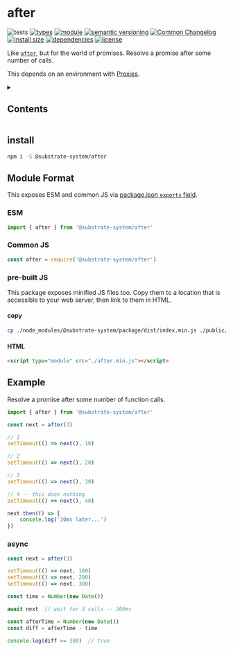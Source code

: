 # after
![tests](https://github.com/substrate-system/after/actions/workflows/nodejs.yml/badge.svg)
[![types](https://img.shields.io/npm/types/@substrate-system/after?style=flat-square)](README.md)
[![module](https://img.shields.io/badge/module-ESM%2FCJS-blue?style=flat-square)](README.md)
[![semantic versioning](https://img.shields.io/badge/semver-2.0.0-blue?logo=semver&style=flat-square)](https://semver.org/)
[![Common Changelog](https://nichoth.github.io/badge/common-changelog.svg)](./CHANGELOG.md)
[![install size](https://flat.badgen.net/packagephobia/install/@substrate-system/after)](https://packagephobia.com/result?p=@substrate-system/after)
[![dependencies](https://img.shields.io/badge/dependencies-zero-brightgreen.svg?style=flat-square)](package.json)
[![license](https://img.shields.io/badge/license-Polyform_Non_Commercial-26bc71?style=flat-square)](LICENSE)

Like [`after`](https://github.com/Raynos/after), but for the world of promises. Resolve a promise after some number of calls.

This depends on an environment with [Proxies](https://developer.mozilla.org/en-US/docs/Web/JavaScript/Reference/Global_Objects/Proxy).

<details><summary><h2>Contents</h2></summary>

<!-- toc -->

- [install](#install)
- [Module Format](#module-format)
  * [ESM](#esm)
  * [Common JS](#common-js)
  * [pre-built JS](#pre-built-js)
- [Example](#example)
  * [async](#async)

<!-- tocstop -->

</details>

## install

```sh
npm i -S @substrate-system/after
```

## Module Format

This exposes ESM and common JS via [package.json `exports` field](https://nodejs.org/api/packages.html#exports).

### ESM
```js
import { after } from '@substrate-system/after'
```

### Common JS
```js
const after = require('@substrate-system/after')
```

### pre-built JS
This package exposes minified JS files too. Copy them to a location that is
accessible to your web server, then link to them in HTML.

#### copy
```sh
cp ./node_modules/@substrate-system/package/dist/index.min.js ./public/after.min.js
```

#### HTML
```html
<script type="module" src="./after.min.js"></script>
```

## Example
Resolve a promise after some number of function calls.

```js
import { after } from '@substrate-system/after'

const next = after(3)

// 1
setTimeout(() => next(), 10)

// 2
setTimeout(() => next(), 20)

// 3
setTimeout(() => next(), 30)

// 4 -- this does nothing
setTimeout(() => next(), 40)

next.then(() => {
    console.log('30ms later...')
})
```

### async

```js
const next = after(3)

setTimeout(() => next, 100)
setTimeout(() => next, 200)
setTimeout(() => next, 300)

const time = Number(new Date())

await next  // wait for 3 calls -- 300ms

const afterTime = Number(new Date())
const diff = afterTime - time

console.log(diff >= 300)  // true
```
